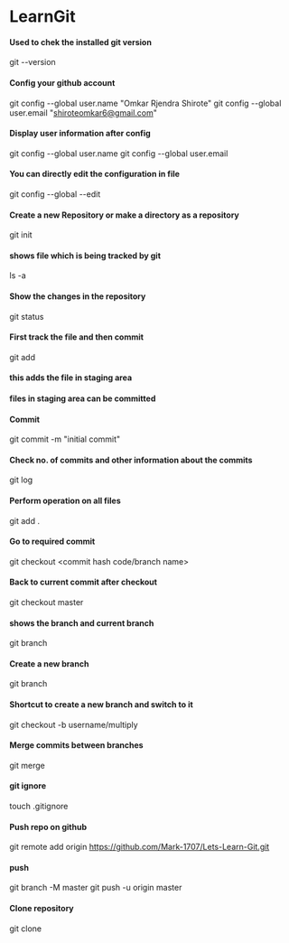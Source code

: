 # LearnGit


#### Used to chek the installed git version
git --version

#### Config your github account
git config --global user.name "Omkar Rjendra Shirote"
git config --global user.email "shiroteomkar6@gmail.com"

#### Display user information after config
git config --global user.name
git config --global user.email

#### You can directly edit the configuration in file
git config --global --edit 

#### Create a new Repository or make a directory as a repository
git init

#### shows file which is being tracked by git
ls -a

#### Show the changes in the repository
git status

#### First track the file and then commit
git add <filename>
#### this adds the file in staging area
#### files in staging area can be committed

#### Commit
git commit -m "initial commit"

#### Check no. of commits and other information about the commits
git log

#### Perform operation on all files
git add .

#### Go to required commit
git checkout <commit hash code/branch name>

#### Back to current commit after checkout
git checkout master

#### shows the branch and current branch
git branch

#### Create a new branch
git branch <branch name>

#### Shortcut to create a new branch and switch to it
git checkout -b username/multiply

#### Merge commits between branches
git merge <changed branch>

#### git ignore
touch .gitignore

#### Push repo on github
git remote add origin https://github.com/Mark-1707/Lets-Learn-Git.git

#### push
git branch -M master
git push -u origin master

#### Clone repository
git clone <Link>
